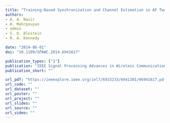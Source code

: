 ```yaml
---
title: "Training‐Based Synchronization and Channel Estimation in AF Two‐Way Relaying Networks"
authors:
- A. A. Nasir
- H. Mehrpouyan
- admin
- S. D. Blostein
- R. A. Kennedy

date: "2014-06-01"
doi: "10.1109/SPAWC.2014.6941617"

publication_types: ["1"]
publication: "IEEE Signal Processing Advances in Wireless Communications (SPAWC), Toronto, Canada"
publication_short: ""

url_pdf: "https://ieeexplore.ieee.org/iel7/6933233/6941301/06941617.pdf"
url_code: ""
url_dataset: ""
url_poster: ""
url_project: ""
url_slides: ""
url_source: ""
url_video: ""
---
```

